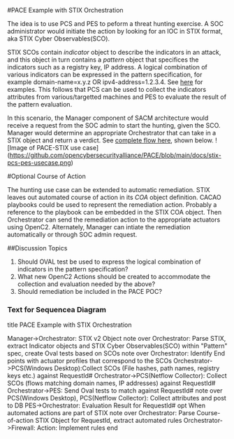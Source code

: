 #PACE Example with STIX Orchestration

The idea is to use PCS and PES to peform a threat hunting exercise. A SOC administrator would initiate the action by looking for an IOC in STIX format, aka STIX Cyber Observables(SCO). 

STIX SCOs contain *indicator* object to describe the indicators in an attack, and this object in turn contains  a *pattern* object that specifices the indicators such as a registry key, IP address.  A logical combination of various indicators can be expressed in the pattern specification, for example domain-name=x.y.z OR ipv4-address=1.2.3.4. See [here](https://oasis-open.github.io/cti-documentation/stix/examples) for examples. This follows that PCS can be used to collect the indicators attributes from various/targetted machines and PES to evaluate the result of the pattern evaluation. 

In this scenario, the Manager component of SACM architecture would receive a request from the SOC admin to start the hunting, given the SCO. Manager would determine an appropriate Orchestrator that can take in a STIX object and return a verdict. See [complete flow here](https://github.com/opencybersecurityalliance/PACE/blob/main/docs/stix-pcs-pes-usecase.png), shown below.
![Image of PACE-STIX use case] (https://github.com/opencybersecurityalliance/PACE/blob/main/docs/stix-pcs-pes-usecase.png)

#Optional Course of Action

The hunting use case can be extended to automatic remediation. STIX leaves out automated course of action in its *COA* object definition. CACAO playbooks could be used to represent the remediation action. Probably a reference to the playbook can be embedded in the STIX COA object. Then Orchestrator can send the remediation action to the appropriate actuators using OpenC2. Alternately, Manager can intiate the remediation automatically or through SOC admin request.

##Discussion Topics
1. Should OVAL test be used to express the logical combination of indicators in the pattern specification? 
2. What new OpenC2 Actions should be created to accommodate the collection and evaluation needed by the above?
3. Should remediation be included in the PACE POC?


### Text for Sequencea Diagram
title PACE Example with STIX Orchestration

Manager->Orchestrator: STIX v2 Object
note over Orchestrator: Parse STIX, extract Indicator objects and STIX Cyber Observables(SCO) within "Pattern" spec, create Oval tests based on SCOs
note over Orchestrator: Identify End points with actuator profiles that correspond to the SCOs
Orchestrator->PCS(Windows Desktop):Collect SCOs (File hashes, path names, registry keys etc.) against RequestId#
Orchestrator->PCS(Netflow Collector): Collect SCOs (flows matching domain names, IP addresses) against RequestId#
Orchestrator->PES: Send Oval tests to match against RequestId#
note over PCS(Windows Desktop), PCS(Netflow Collector): Collect attributes and post to DB
PES->Orchestrator: Evaluation Result for RequestId#
opt When automated actions are part of STIX
note over Orchestrator: Parse Course-of-action STIX Object for RequestId, extract automated rules
Orchestrator->Firewall: Action: Implement rules
end

